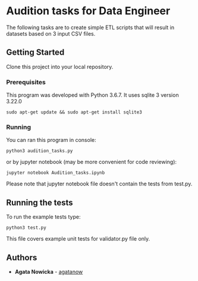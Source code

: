 # Audition tasks for Data Engineer

The following tasks are to create simple ETL scripts that will result in datasets based on 3
input CSV files.

## Getting Started

Clone this project into your local repository.

### Prerequisites

This program was developed with Python 3.6.7.
It uses sqlite 3 version 3.22.0
```
sudo apt-get update && sudo apt-get install sqlite3

```

### Running
You can ran this program in console:
```
python3 audition_tasks.py
```
or by jupyter notebook (may be more convenient for code reviewing):
```
jupyter notebook Audition_tasks.ipynb
```
Please note that jupyter notebook file doesn't contain the tests from test.py.

## Running the tests

To run the example tests type:
```
python3 test.py
```
This file covers example unit tests for validator.py file only.

## Authors

* **Agata Nowicka** - [agatanow](https://github.com/agatanow)


